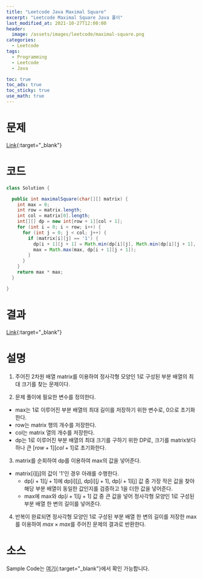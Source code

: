 ```yaml
---
title: "Leetcode Java Maximal Square"
excerpt: "Leetcode Maximal Square Java 풀이"
last_modified_at: 2021-10-27T12:00:00
header:
  image: /assets/images/leetcode/maximal-square.png
categories:
  - Leetcode
tags:
  - Programming
  - Leetcode
  - Java

toc: true
toc_ads: true
toc_sticky: true
use_math: true
---
```

# 문제
[Link](https://leetcode.com/problems/maximal-square/){:target="_blank"}

# 코드
```java
class Solution {

  public int maximalSquare(char[][] matrix) {
    int max = 0;
    int row = matrix.length;
    int col = matrix[0].length;
    int[][] dp = new int[row + 1][col + 1];
    for (int i = 0; i < row; i++) {
      for (int j = 0; j < col; j++) {
        if (matrix[i][j] == '1') {
          dp[i + 1][j + 1] = Math.min(dp[i][j], Math.min(dp[i][j + 1], dp[i + 1][j])) + 1;
          max = Math.max(max, dp[i + 1][j + 1]);
        }
      }
    }
    return max * max;
  }

}
```

# 결과
[Link](https://leetcode.com/submissions/detail/577742027/){:target="_blank"}

# 설명
1. 주어진 2차원 배열 matrix를 이용하여 정사각형 모양인 1로 구성된 부분 배열의 최대 크기를 찾는 문제이다.

2. 문제 풀이에 필요한 변수를 정의한다.
- max는 1로 이루어진 부분 배열의 최대 길이를 저장하기 위한 변수로, 0으로 초기화한다.
- row는 matrix 행의 개수를 저장한다.
- col는 matrix 열의 개수를 저장한다.
- dp는 1로 이루어진 부분 배열의 최대 크기를 구하기 위한 DP로, 크기를 matrix보다 하나 큰 [$row + 1$][$col + 1$]로 초기화한다.

3. matrix를 순회하여 dp를 이용하여 max의 값을 넣어준다.
- matrix[i][j]의 값이 '1'인 경우 아래를 수행한다.
  - dp[$i + 1$][$j + 1$]에 dp[i][j], dp[i][$j + 1$], dp[$i + 1$][j] 값 중 가장 작은 값을 찾아 해당 부분 배열이 동일한 값인지를 검증하고 1을 더한 값을 넣어준다.
  - max에 max와 dp[$i + 1$][$j + 1$] 값 중 큰 값을 넣어 정사각형 모양인 1로 구성된 부분 배열 한 변의 길이를 넣어준다.

4. 반복이 완료되면 정사각형 모양인 1로 구성된 부분 배열 한 변의 길이를 저장한 max를 이용하여 $max \times max$를 주어진 문제의 결과로 반환한다.

# 소스
Sample Code는 [여기](https://github.com/GracefulSoul/leetcode/blob/master/src/main/java/gracefulsoul/problems/MaximalSquare.java){:target="_blank"}에서 확인 가능합니다.